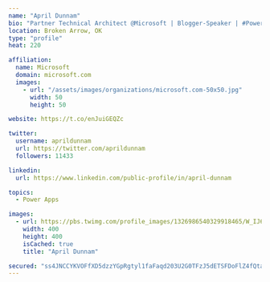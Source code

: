 ```yaml
---
name: "April Dunnam"
bio: "Partner Technical Architect @Microsoft | Blogger-Speaker | #PowerApps, #PowerAutomate, #Office365, #SharePoint | #WIT | #Karaoke Queen"
location: Broken Arrow, OK
type: "profile"
heat: 220

affiliation:
  name: Microsoft
  domain: microsoft.com
  images:
    - url: "/assets/images/organizations/microsoft.com-50x50.jpg"
      width: 50
      height: 50

website: https://t.co/enJuiGEQZc

twitter:
  username: aprildunnam
  url: https://twitter.com/aprildunnam
  followers: 11433

linkedin:
  url: https://www.linkedin.com/public-profile/in/april-dunnam

topics:
  - Power Apps

images:
  - url: https://pbs.twimg.com/profile_images/1326986540329918465/W_IJ6Ih2_400x400.jpg
    width: 400
    height: 400
    isCached: true
    title: "April Dunnam"

secured: "ss4JNCCYKVOFfXD5dzzYGpRgtyl1faFaqd203U2G0TFzJ5dETSFDoFlZ4fQtaAaVVh2y/IweZW4ej/7bYuCFZZ/9YoeiCdX6rH5T5NcEz4qbQ76RffZk+5znQfCG6rQiO1NnGwppXF2eLFsYRfV40CBoon+cSc7hZ2YtKi+GBr0PM32Io0x8hhLsjQ/BuWw6iMRaDPJ+UqGDLwh+I3+sYz+1BcyC0uZlGw0hjz2gxp0exrwFlBaNx6h2DnP95PNEfihqvDgFCK7LatxPJokG65Ozd//bjVH/3Gk6Ufstfw340tboglHFTkpYi0/8y4jXloSN9pSenbqQB/fDjpCtdNpTUGZ1rqmpG4Vs41Np1V1vpCG1RYSD50OIjGTJYYy4PAs5OynW/vfgQWSdc4q0mc05QNH58kj0kDY2d9l2LZo=;IVJiKlGBP3+WZx6XKUE0Mw=="
---
```


